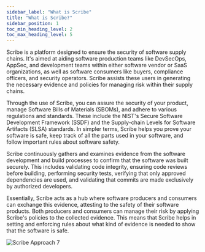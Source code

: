 ```yaml
---
sidebar_label: "What is Scribe"
title: "What is Scribe?"
sidebar_position: 1
toc_min_heading_level: 2
toc_max_heading_level: 5
---
```


<!-- ### What is Scribe? -->

Scribe is a platform designed to ensure the security of software supply chains. It's aimed at aiding software production teams like DevSecOps, AppSec, and development teams within either software vendor or SaaS organizations, as well as software consumers like buyers, compliance officers, and security operators. Scribe assists these users in generating the necessary evidence and policies for managing risk within their supply chains.

Through the use of Scribe, you can assure the security of your product, manage Software Bills of Materials (SBOMs), and adhere to various regulations and standards. These include the NIST's Secure Software Development Framework (SSDF) and the Supply-chain Levels for Software Artifacts (SLSA) standards. In simpler terms, Scribe helps you prove your software is safe, keep track of all the parts used in your software, and follow important rules about software safety.

Scribe continuously gathers and examines evidence from the software development and build processes to confirm that the software was built securely. This includes validating code integrity, ensuring code reviews before building, performing security tests, verifying that only approved dependencies are used, and validating that commits are made exclusively by authorized developers.

Essentially, Scribe acts as a hub where software producers and consumers can exchange this evidence, attesting to the safety of their software products. Both producers and consumers can manage their risk by applying Scribe's policies to the collected evidence. This means that Scribe helps in setting and enforcing rules about what kind of evidence is needed to show that the software is safe.

<!-- <img src="/docs/img/start/scribe-approach.jpg" alt="Scribe Approach"> -->
![Scribe Approach 7](/img/start/scribe-approach.JPG)